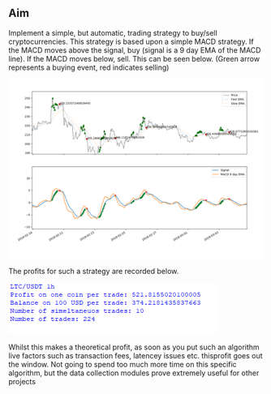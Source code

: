 ## Aim
Implement a simple, but automatic, trading strategy to buy/sell cryptocurrencies. This strategy is based upon a simple MACD strategy. If the MACD moves above the signal, buy (signal is a 9 day EMA of the MACD line). If the MACD moves below, sell. This can be seen below. (Green arrow represents a buying event, red indicates selling)
<p align="center">
  <img src=graph_of_algorithm.png width="700"/>
</p>

The profits for such a strategy are recorded below.

![Screenshot](results.png)

Whilst this makes a theoretical profit, as soon as you put such an algorithm live factors such as transaction fees, latencey issues etc.  thisprofit goes out the window. Not going to spend too much more time on this specific algorithm, but the data collection modules prove extremely useful for other projects
